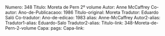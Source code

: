 Numero: 348
Titulo: Moreta de Pern 2º volume
Autor: Anne McCaffrey
Co-autor: 
Ano-de-Publicacaoo: 1986
Titulo-original: Moreta
Tradutor: Eduardo Saló
Co-tradutor: 
Ano-de-edicao: 1983
alias: Anne-McCaffrey
Autor2-alias: 
Tradutor1-alias: Eduardo-Salo
Tradutor2-alias: 
Titulo-link: 348-Moreta-de-Pern-2-volume
Capa: 
pags: 
Capa-link: